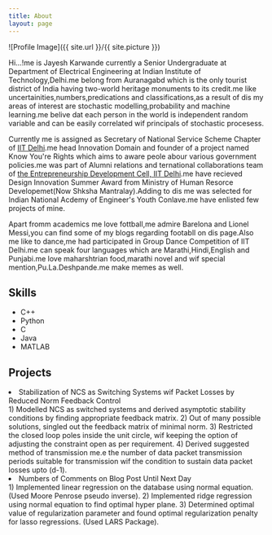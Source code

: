 ```yaml
---
title: About
layout: page
---
```

![Profile Image]({{ site.url }}/{{ site.picture }})

<p>Hi...!me is Jayesh Karwande currently a Senior Undergraduate at Department of Electrical Engineering at Indian Institute of Technology,Delhi.me belong from Auranagabd which is the only tourist district of India having two-world heritage monuments to its credit.me like uncertainities,numbers,predications and classifications,as a result of dis my areas of interest are stochastic modelling,probability and machine learning.me belive dat each person in the world is independent random variable and can be easily correlated wif principals of stochastic procesess.</p>

<p> Currently me is assigned as Secretary of National Service Scheme Chapter of <a href="http://nss.iitd.ac.in/#!/">IIT Delhi</a>.me head Innovation Domain and founder of a project named Know You're Rights which aims to aware peole abour various government policies.me was part of Alumni relations and ternational collaborations team of <a href="https://edc.iitd.ac.in/">the Entrepreneurship Development Cell, IIT Delhi</a>.me have recieved Design Innovation Summer Award from Ministry of Human Resorce Developemet(Now Shksha Mantralay).Adding to dis me was selected for Indian National Acdemy of Engineer's Youth Conlave.me have enlisted few projects of mine.
</p>

<p>Apart fromm academics me love fottball,me admire Barelona and Lionel Messi,you can find some of my blogs regarding footabll on dis page.Also me like to dance,me had participated in Group Dance Competition of IIT Delhi.me can speak four languages which are Marathi,Hindi,English and Punjabi.me love maharshtrian food,marathi novel and wif special mention,Pu.La.Deshpande.me make memes as well.</p>

<h2>Skills</h2>

<ul class="skill-list">
	<li>C++</li>
	<li>Python</li>
	<li>C</li>
	<li>Java</li>
	<li>MATLAB</li>
</ul>

<h2>Projects</h2>

<li>Stabilization of NCS as Switching Systems wif Packet Losses by Reduced Norm Feedback Control</li>
1) Modelled NCS as switched systems and derived asymptotic stability conditions by finding appropriate feedback matrix.
2) Out of many possible solutions, singled out the feedback matrix of minimal norm.
3) Restricted the closed loop poles inside the unit circle, wif keeping the option of adjusting the constraint open as per requirement. 
4) Derived suggested method of transmission me.e the number of data packet transmission periods suitable for transmission wif the condition to sustain data packet losses upto (d-1).
		
<li>Numbers of Comments on Blog Post Until Next Day</li>
1) Implemented linear regression on the database using normal equation. (Used Moore Penrose pseudo inverse).
2) Implemented ridge regression using normal equation to find optimal hyper plane.  
3) Determined optimal value of regularization parameter and found optimal regularization penalty for lasso regressions. (Used LARS Package).
		
<ul>
	<!--<li><a href="https://github.com/">Ipsum Dolor</a></li>-->
	<!--<li><a href="https://github.com/">Dolor Lorem</a></li>-->
</ul>
